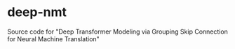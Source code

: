 # deep-nmt
Source code for "Deep Transformer Modeling via Grouping Skip Connection for Neural Machine Translation"
